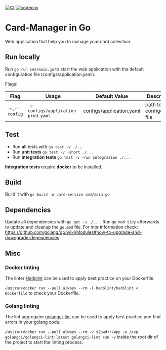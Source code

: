 [![CI](https://github.com/konstantinfoerster/card-service-go/actions/workflows/ci.yml/badge.svg?branch=main)](https://github.com/konstantinfoerster/card-service-go/actions/workflows/ci.yml)
[![codecov](https://codecov.io/gh/konstantinfoerster/card-service-go/graph/badge.svg?token=I0TRRY5SZE)](https://codecov.io/gh/konstantinfoerster/card-service-go)

# Card-Manager in Go

Web application that help you to manage your card collection.

## Run locally

Run `go run cmd/main.go` to start the web application with the default configuration file (configs/application.yaml).

Flags:

| Flag            | Usage                              | Default Value            | Description                    |
|-----------------|------------------------------------|--------------------------|--------------------------------|
| `-c`,`--config` | `-c configs/application-prod.yaml` | configs/application.yaml | path to the configuration file |

## Test

* Run **all** tests with `go test -v ./...`
* Run **unit tests** `go test -v -short ./...`
* Run **integration tests** `go test -v -run Integration ./...`

**Integration tests** require **docker** to be installed.

## Build

Build it with `go build -o card-service cmd/main.go`

## Dependencies

Update all dependencies with `go get -u ./...`. Run `go mod tidy` afterwards to update and cleanup the `go.mod` file.
For mor information check: https://github.com/golang/go/wiki/Modules#how-to-upgrade-and-downgrade-dependencies

## Misc

### Docker linting

The linter [Hadolint](https://github.com/hadolint/hadolint) can be used to apply best practice on your Dockerfile.

Just run `docker run --pull always --rm -i hadolint/hadolint < Dockerfile` to check your Dockerfile.

### Golang linting

The lint aggregator [golangci-lint](https://golangci-lint.run/) can be used to apply best practice and find errors in
your golang code.

Just run `docker run --pull always --rm -v $(pwd):/app -w /app golangci/golangci-lint:latest golangci-lint run -v`
inside the root dir of the project to start the linting process.
